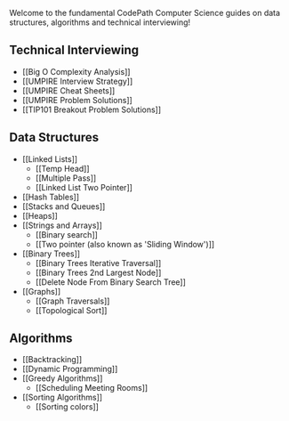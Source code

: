 Welcome to the fundamental CodePath Computer Science guides on data structures, algorithms and technical interviewing!

## Technical Interviewing

<!--- TODO: * [[Anatomy of a Technical Whiteboarding Interview]]-->
 * [[Big O Complexity Analysis]]
 * [[UMPIRE Interview Strategy]]
 * [[UMPIRE Cheat Sheets]]
 * [[UMPIRE Problem Solutions]]
 * [[TIP101 Breakout Problem Solutions]]
<!--- TODO: add this * [[Identifying Problems]]-->

## Data Structures

 * [[Linked Lists]]
   * [[Temp Head]]
   * [[Multiple Pass]]
   * [[Linked List Two Pointer]]
 * [[Hash Tables]]
 * [[Stacks and Queues]]
 * [[Heaps]]
 * [[Strings and Arrays]]
   * [[Binary search]]
   * [[Two pointer (also known as 'Sliding Window')]]
 * [[Binary Trees]]
   * [[Binary Trees Iterative Traversal]]
   * [[Binary Trees 2nd Largest Node]]
   * [[Delete Node From Binary Search Tree]]
 * [[Graphs]]
   * [[Graph Traversals]]
   * [[Topological Sort]]

## Algorithms

 * [[Backtracking]]
 * [[Dynamic Programming]]
 * [[Greedy Algorithms]]
   * [[Scheduling Meeting Rooms]]
 * [[Sorting Algorithms]]
   * [[Sorting colors]]

